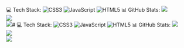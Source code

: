 💻 Tech Stack:
![CSS3](https://img.shields.io/badge/css3-%231572B6.svg?style=for-the-badge&logo=css3&logoColor=white) ![JavaScript](https://img.shields.io/badge/javascript-%23323330.svg?style=for-the-badge&logo=javascript&logoColor=%23F7DF1E)  ![HTML5](https://img.shields.io/badge/html5-%23E34F26.svg?style=for-the-badge&logo=html5&logoColor=white) 
📊 GitHub Stats:
![](https://github-readme-stats.vercel.app/api?username=LuizFelipeGomes05&theme=dracula&hide_border=true&include_all_commits=true&count_private=true)<br/>
![](https://github-readme-streak-stats.herokuapp.com/?user=LuizFelipeGomes05&theme=dracula&hide_border=true)<br/>
![](https://github-readme-stats.vercel.app/api/top-langs/?username=LuizFelipeGomes05&theme=dracula&hide_border=true&include_all_commits=true&count_private=true&layout=compact)# 💻 Tech Stack:
![CSS3](https://img.shields.io/badge/css3-%231572B6.svg?style=for-the-badge&logo=css3&logoColor=white) ![JavaScript](https://img.shields.io/badge/javascript-%23323330.svg?style=for-the-badge&logo=javascript&logoColor=%23F7DF1E)  ![HTML5](https://img.shields.io/badge/html5-%23E34F26.svg?style=for-the-badge&logo=html5&logoColor=white) 
📊 GitHub Stats:
![](https://github-readme-stats.vercel.app/api?username=LuizFelipeGomes05&theme=dracula&hide_border=true&include_all_commits=true&count_private=true)<br/>
![](https://github-readme-streak-stats.herokuapp.com/?user=LuizFelipeGomes05&theme=dracula&hide_border=true)<br/>
![](https://github-readme-stats.vercel.app/api/top-langs/?username=LuizFelipeGomes05&theme=dracula&hide_border=true&include_all_commits=true&count_private=true&layout=compact)
